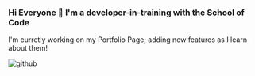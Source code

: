 ### Hi Everyone 👋 I'm a developer-in-training with the School of Code 
 I'm curretly working on my Portfolio Page; adding new features as I learn about them!

 ![github](https://img.shields.io/badge/GitHub-000000?style=for-the-badge&logo=GitHub&logoColor=white)

<!--
**Katie-W-22/Katie-W-22** is a ✨ _special_ ✨ repository because its `README.md` (this file) appears on your GitHub profile.

Here are some ideas to get you started:

- 🔭 I’m currently working on ...
- 🌱 I’m currently learning ...
- 👯 I’m looking to collaborate on ...
- 🤔 I’m looking for help with ...
- 💬 Ask me about ...
- 📫 How to reach me: ...
- 😄 Pronouns: ...
- ⚡ Fun fact: ...
-->
